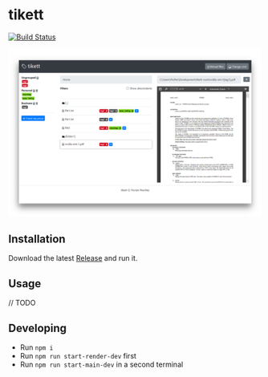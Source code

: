 # tikett

[![Build Status](https://travis-ci.org/flopes89/tikett.svg?branch=master)](https://travis-ci.org/flopes89/tikett)
 
![tikett : Offline File Tagging Software](./docs/hero_image.png)

## Installation

Download the latest [Release](https://github.com/flopes89/tikett/releases) and run it.

## Usage

// TODO

## Developing

- Run `npm i`
- Run `npm run start-render-dev` first
- Run `npm run start-main-dev` in a second terminal
